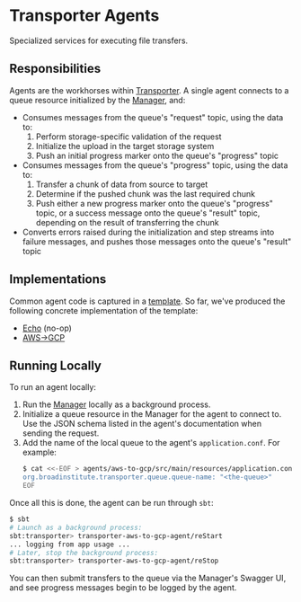 # Transporter Agents
Specialized services for executing file transfers.

## Responsibilities
Agents are the workhorses within [Transporter](../README.md). A single agent connects to a
queue resource initialized by the [Manager](../manager/README.md), and:
* Consumes messages from the queue's "request" topic, using the data to:
   1. Perform storage-specific validation of the request
   2. Initialize the upload in the target storage system
   3. Push an initial progress marker onto the queue's "progress" topic
* Consumes messages from the queue's "progress" topic, using the data to:
   1. Transfer a chunk of data from source to target
   2. Determine if the pushed chunk was the last required chunk
   3. Push either a new progress marker onto the queue's "progress" topic,
      or a success message onto the queue's "result" topic, depending on
      the result of transferring the chunk
* Converts errors raised during the initialization and step streams into
  failure messages, and pushes those messages onto the queue's "result" topic

## Implementations
Common agent code is captured in a [template](template/README.md). So far,
we've produced the following concrete implementation of the template:
* [Echo](echo/README.md) (no-op)
* [AWS->GCP](aws-to-gcp/README.md)

## Running Locally
To run an agent locally:
1. Run the [Manager](../manager/README.md#running-locally) locally as a background process.
2. Initialize a queue resource in the Manager for the agent to connect to.
   Use the JSON schema listed in the agent's documentation when sending the request.
3. Add the name of the local queue to the agent's `application.conf`. For example:
   ```bash
   $ cat <<-EOF > agents/aws-to-gcp/src/main/resources/application.conf
   org.broadinstitute.transporter.queue.queue-name: "<the-queue>"
   EOF
   ```

Once all this is done, the agent can be run through `sbt`:
```bash
$ sbt
# Launch as a background process:
sbt:transporter> transporter-aws-to-gcp-agent/reStart
... logging from app usage ...
# Later, stop the background process:
sbt:transporter> transporter-aws-to-gcp-agent/reStop
```

You can then submit transfers to the queue via the Manager's Swagger UI, and see progress
messages begin to be logged by the agent.
